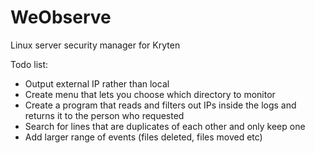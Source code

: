 # WeObserve
Linux server security manager for Kryten

Todo list:
- Output external IP rather than local
- Create menu that lets you choose which directory to monitor
- Create a program that reads and filters out IPs inside the logs and returns it to the person who requested
- Search for lines that are duplicates of each other and only keep one
- Add larger range of events (files deleted, files moved etc)
